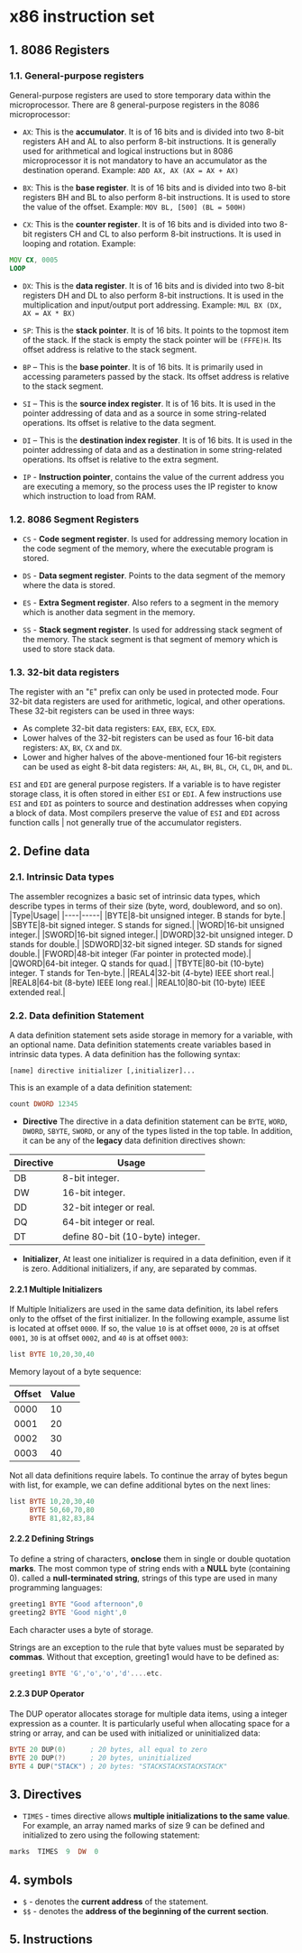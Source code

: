 # x86 instruction set

## 1. 8086 Registers

### 1.1. General-purpose registers

General-purpose registers are used to store temporary data within the microprocessor. There are 8 general-purpose registers in the 8086 microprocessor:

* `AX`: This is the **accumulator**. It is of 16 bits and is divided into two 8-bit registers AH and AL to also perform 8-bit instructions. It is generally used for arithmetical and logical instructions but in 8086 microprocessor it is not mandatory to have an accumulator as the destination operand. Example: ```ADD AX, AX (AX = AX + AX)```

* `BX`: This is the **base register**. It is of 16 bits and is divided into two 8-bit registers BH and BL to also perform 8-bit instructions. It is used to store the value of the offset. Example: ```MOV BL, [500] (BL = 500H)```

* `CX`: This is the **counter register**. It is of 16 bits and is divided into two 8-bit registers CH and CL to also perform 8-bit instructions. It is used in looping and rotation. Example:

```asm
MOV CX, 0005
LOOP
```

* `DX`: This is the **data register**. It is of 16 bits and is divided into two 8-bit registers DH and DL to also perform 8-bit instructions. It is used in the multiplication and input/output port addressing. Example: ```MUL BX (DX, AX = AX * BX)```

* `SP`: This is the **stack pointer**. It is of 16 bits. It points to the topmost item of the stack. If the stack is empty the stack pointer will be `(FFFE)H`. Its offset address is relative to the stack segment.

* `BP` – This is the **base pointer**. It is of 16 bits. It is primarily used in accessing parameters passed by the stack. Its offset address is relative to the stack segment.

* `SI` – This is the **source index register**. It is of 16 bits. It is used in the pointer addressing of data and as a source in some string-related operations. Its offset is relative to the data segment.

* `DI` – This is the **destination index register**. It is of 16 bits. It is used in the pointer addressing of data and as a destination in some string-related operations. Its offset is relative to the extra segment.

* `IP` - **Instruction pointer**, contains the value of the current address you are executing a memory, so the process uses the IP register to know which instruction to load from RAM.

### 1.2. 8086 Segment Registers

* `CS` - **Code segment register**. Is used for addressing memory location in the code segment of the memory, where the executable program is stored.

* `DS` - **Data segment register**. Points to the data segment of the memory where the data is stored.

* `ES` - **Extra Segment register**. Also refers to a segment in the memory which is another data segment in the memory.

* `SS` - **Stack segment register**. Is used for addressing stack segment of the memory. The stack segment is that segment of memory which is used to store stack data.

### 1.3. 32-bit data registers

The register with an "`E`" prefix can only be used in protected mode. Four 32-bit data registers are used for arithmetic, logical, and other operations. These 32-bit registers can be used in three ways:

* As complete 32-bit data registers: `EAX`, `EBX`, `ECX`, `EDX`.
* Lower halves of the 32-bit registers can be used as four 16-bit data registers: `AX`, `BX`, `CX` and `DX`.
* Lower and higher halves of the above-mentioned four 16-bit registers can be used as eight 8-bit data registers: `AH`, `AL`, `BH`, `BL`, `CH`, `CL`, `DH`, and `DL`.

`ESI` and `EDI` are general purpose registers. If a variable is to have register storage class, it is often stored in either `ESI` or `EDI`. A few instructions use `ESI` and `EDI` as pointers to source and destination addresses when copying a block of data. Most compilers preserve the value of `ESI` and `EDI` across function calls | not generally true of the accumulator registers.

## 2. Define data

### 2.1. Intrinsic Data types

The assembler recognizes a basic set of intrinsic data types, which describe types in terms of their size (byte, word, doubleword, and so on).
|Type|Usage|
|----|-----|
|BYTE|8-bit unsigned integer. B stands for byte.|
|SBYTE|8-bit signed integer. S stands for signed.|
|WORD|16-bit unsigned integer.|
|SWORD|16-bit signed integer.|
|DWORD|32-bit unsigned integer. D stands for double.|
|SDWORD|32-bit signed integer. SD stands for signed double.|
|FWORD|48-bit integer (Far pointer in protected mode).|
|QWORD|64-bit integer. Q stands for quad.|
|TBYTE|80-bit (10-byte) integer. T stands for Ten-byte.|
|REAL4|32-bit (4-byte) IEEE short real.|
|REAL8|64-bit (8-byte) IEEE long real.|
|REAL10|80-bit (10-byte) IEEE extended real.|

### 2.2. Data definition Statement

A data definition statement sets aside storage in memory for a variable, with an optional name. Data definition statements create variables based in intrinsic data types. A data definition has the following syntax:

```text
[name] directive initializer [,initializer]...
```

This is an example of a data definition statement:

```asm
count DWORD 12345
```

* **Directive** The directive in a data definition statement can be `BYTE`, `WORD`, `DWORD`, `SBYTE`, `SWORD`, or any of the types listed in the top table. In addition, it can be any of the **legacy** data definition directives shown:

|Directive|Usage|
|---------|-----|
|DB|8-bit integer.|
|DW|16-bit integer.|
|DD|32-bit integer or real.|
|DQ|64-bit integer or real.|
|DT|define 80-bit (10-byte) integer.|

* **Initializer**, At least one initializer is required in a data definition, even if it is zero. Additional initializers, if any, are separated by commas.

#### 2.2.1 Multiple Initializers

If Multiple Initializers are used in the same data definition, its label refers only to the offset of the first initializer.
In the following example, assume list is located at offset `0000`. If so, the value `10` is at offset `0000`, `20` is at offset `0001`, `30` is at offset `0002`, and `40` is at offset `0003`:

```asm
list BYTE 10,20,30,40
```

Memory layout of a byte sequence:

|Offset|Value|
|------|-----|
|0000|10|
|0001|20|
|0002|30|
|0003|40|

Not all data definitions require labels. To continue the array of bytes begun with list, for example, we can define additional bytes on the next lines:

```asm
list BYTE 10,20,30,40
     BYTE 50,60,70,80
     BYTE 81,82,83,84
```

#### 2.2.2 Defining Strings

To define a string of characters, **onclose** them in single or double quotation **marks**. The most common type of string ends with a **NULL** byte (containing 0). called a **null-terminated string**, strings of this type are used in many programming languages:

```asm
greeting1 BYTE "Good afternoon",0
greeting2 BYTE 'Good night',0
```

Each character uses a byte of storage.

Strings are an exception to the rule that byte values must be separated by **commas**. Without that exception, greeting1 would have to be defined as:

```asm
greeting1 BYTE 'G','o','o','d'....etc.
```

#### 2.2.3 DUP Operator

The DUP operator allocates storage for multiple data items, using a integer expression as a counter. It is particularly useful when allocating space for a string or array, and can be used with initialized or uninitialized data:

```asm
BYTE 20 DUP(0)      ; 20 bytes, all equal to zero
BYTE 20 DUP(?)      ; 20 bytes, uninitialized
BYTE 4 DUP("STACK") ; 20 bytes: "STACKSTACKSTACKSTACK"
```

## 3. Directives

* `TIMES` - times directive allows **multiple initializations to the same value**. For example, an array named marks of size 9 can be defined and initialized to zero using the following statement:

```asm
marks  TIMES  9  DW  0
```

## 4. symbols

* `$` - denotes the **current address** of the statement.
* `$$` - denotes the **address of the beginning of the current section**.

## 5. Instructions
